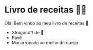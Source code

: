 # Livro de receitas :man_cook:

Olá! Bem vindo ao meu livro de receitas :wave:

- Strogonoff de :chicken:
- Pavê
- Macarronada ao molho de queijo